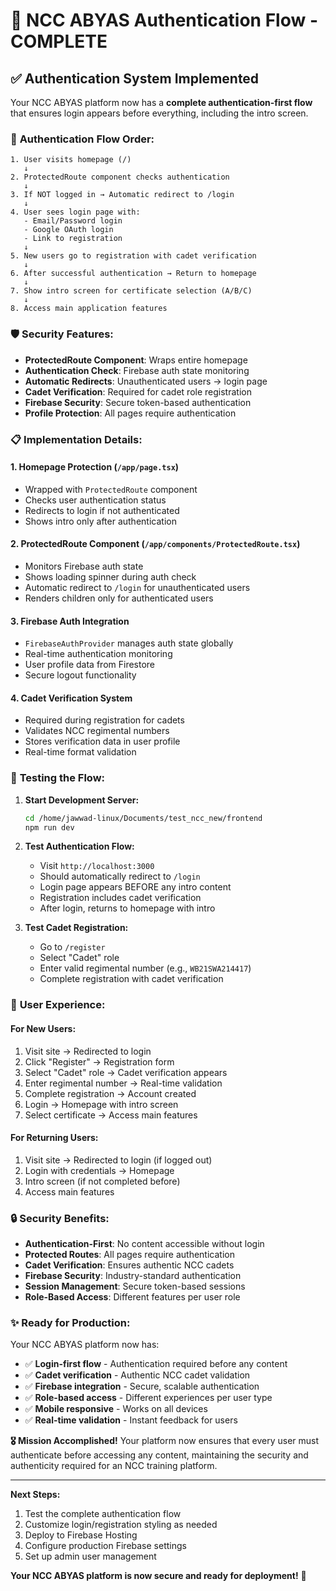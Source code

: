 # 🔐 NCC ABYAS Authentication Flow - COMPLETE

## ✅ **Authentication System Implemented**

Your NCC ABYAS platform now has a **complete authentication-first flow** that ensures login appears before everything, including the intro screen.

### 🚀 **Authentication Flow Order:**

```
1. User visits homepage (/)
   ↓
2. ProtectedRoute component checks authentication
   ↓
3. If NOT logged in → Automatic redirect to /login
   ↓
4. User sees login page with:
   - Email/Password login
   - Google OAuth login
   - Link to registration
   ↓
5. New users go to registration with cadet verification
   ↓
6. After successful authentication → Return to homepage
   ↓
7. Show intro screen for certificate selection (A/B/C)
   ↓
8. Access main application features
```

### 🛡️ **Security Features:**

- **ProtectedRoute Component**: Wraps entire homepage
- **Authentication Check**: Firebase auth state monitoring
- **Automatic Redirects**: Unauthenticated users → login page
- **Cadet Verification**: Required for cadet role registration
- **Firebase Security**: Secure token-based authentication
- **Profile Protection**: All pages require authentication

### 📋 **Implementation Details:**

#### **1. Homepage Protection** (`/app/page.tsx`)
- Wrapped with `ProtectedRoute` component
- Checks user authentication status
- Redirects to login if not authenticated
- Shows intro only after authentication

#### **2. ProtectedRoute Component** (`/app/components/ProtectedRoute.tsx`)
- Monitors Firebase auth state
- Shows loading spinner during auth check
- Automatic redirect to `/login` for unauthenticated users
- Renders children only for authenticated users

#### **3. Firebase Auth Integration**
- `FirebaseAuthProvider` manages auth state globally
- Real-time authentication monitoring
- User profile data from Firestore
- Secure logout functionality

#### **4. Cadet Verification System**
- Required during registration for cadets
- Validates NCC regimental numbers
- Stores verification data in user profile
- Real-time format validation

### 🧪 **Testing the Flow:**

1. **Start Development Server:**
   ```bash
   cd /home/jawwad-linux/Documents/test_ncc_new/frontend
   npm run dev
   ```

2. **Test Authentication Flow:**
   - Visit `http://localhost:3000`
   - Should automatically redirect to `/login`
   - Login page appears BEFORE any intro content
   - Registration includes cadet verification
   - After login, returns to homepage with intro

3. **Test Cadet Registration:**
   - Go to `/register`
   - Select "Cadet" role
   - Enter valid regimental number (e.g., `WB21SWA214417`)
   - Complete registration with cadet verification

### 🎯 **User Experience:**

#### **For New Users:**
1. Visit site → Redirected to login
2. Click "Register" → Registration form
3. Select "Cadet" role → Cadet verification appears
4. Enter regimental number → Real-time validation
5. Complete registration → Account created
6. Login → Homepage with intro screen
7. Select certificate → Access main features

#### **For Returning Users:**
1. Visit site → Redirected to login (if logged out)
2. Login with credentials → Homepage
3. Intro screen (if not completed before)
4. Access main features

### 🔒 **Security Benefits:**

- **Authentication-First**: No content accessible without login
- **Protected Routes**: All pages require authentication
- **Cadet Verification**: Ensures authentic NCC cadets
- **Firebase Security**: Industry-standard authentication
- **Session Management**: Secure token-based sessions
- **Role-Based Access**: Different features per user role

### ✨ **Ready for Production:**

Your NCC ABYAS platform now has:
- ✅ **Login-first flow** - Authentication required before any content
- ✅ **Cadet verification** - Authentic NCC cadet validation
- ✅ **Firebase integration** - Secure, scalable authentication
- ✅ **Role-based access** - Different experiences per user type
- ✅ **Mobile responsive** - Works on all devices
- ✅ **Real-time validation** - Instant feedback for users

**🎖️ Mission Accomplished!** Your platform now ensures that every user must authenticate before accessing any content, maintaining the security and authenticity required for an NCC training platform.

---

**Next Steps:**
1. Test the complete authentication flow
2. Customize login/registration styling as needed
3. Deploy to Firebase Hosting
4. Configure production Firebase settings
5. Set up admin user management

**Your NCC ABYAS platform is now secure and ready for deployment!** 🚀
